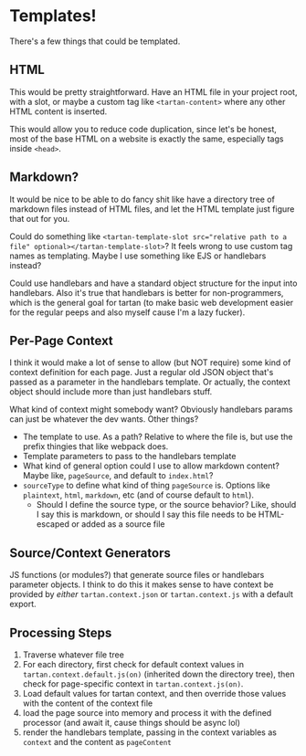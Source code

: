 # Templates!

There's a few things that could be templated.

## HTML

This would be pretty straightforward. Have an HTML file in your project root, with a slot, or maybe a custom tag like `<tartan-content>` where any other HTML content is inserted.

This would allow you to reduce code duplication, since let's be honest, most of the base HTML on a website is exactly the same, especially tags inside `<head>`.

## Markdown?

It would be nice to be able to do fancy shit like have a directory tree of markdown files instead of HTML files, and let the HTML template just figure that out for you.

Could do something like `<tartan-template-slot src="relative path to a file" optional></tartan-template-slot>`? It feels wrong to use custom tag names as templating. Maybe I use something like EJS or handlebars instead?

Could use handlebars and have a standard object structure for the input into handlebars. Also it's true that handlebars is better for non-programmers, which is the general goal for tartan (to make basic web development easier for the regular peeps and also myself cause I'm a lazy fucker).

## Per-Page Context

I think it would make a lot of sense to allow (but NOT require) some kind of context definition for each page. Just a regular old JSON object that's passed as a parameter in the handlebars template. Or actually, the context object should include more than just handlebars stuff.

What kind of context might somebody want? Obviously handlebars params can just be whatever the dev wants. Other things?

- The template to use. As a path? Relative to where the file is, but use the prefix thingies that like webpack does.
- Template parameters to pass to the handlebars template
- What kind of general option could I use to allow markdown content? Maybe like, `pageSource`, and default to `index.html`?
- `sourceType` to define what kind of thing `pageSource` is. Options like `plaintext`, `html`, `markdown`, etc (and of course default to `html`).
    - Should I define the source type, or the source behavior? Like, should I say this is markdown, or should I say this file needs to be HTML-escaped or added as a source file

## Source/Context Generators

JS functions (or modules?) that generate source files or handlebars parameter objects. I think to do this it makes sense to have context be provided by *either* `tartan.context.json` or `tartan.context.js` with a default export.

## Processing Steps

1. Traverse whatever file tree
2. For each directory, first check for default context values in `tartan.context.default.js(on)` (inherited down the directory tree), then check for page-specific context in `tartan.context.js(on)`.
3. Load default values for tartan context, and then override those values with the content of the context file
4. load the page source into memory and process it with the defined processor (and await it, cause things should be async lol)
5. render the handlebars template, passing in the context variables as `context` and the content as `pageContent`

